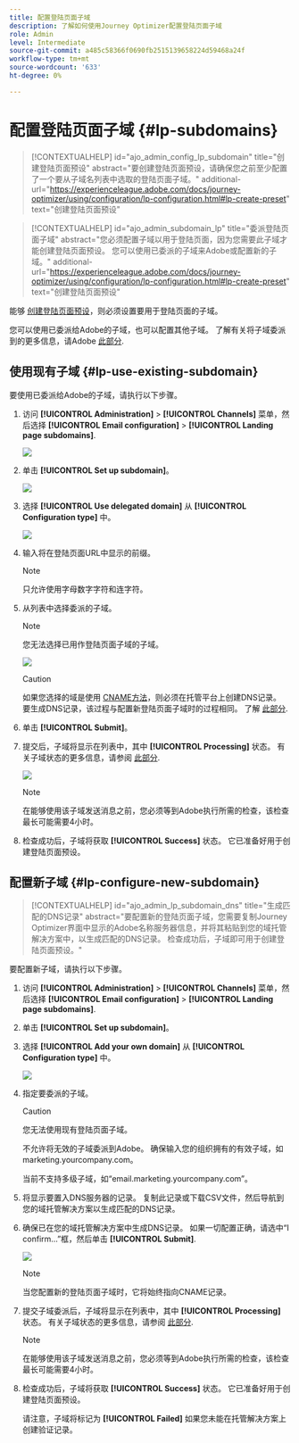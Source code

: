 ```yaml
---
title: 配置登陆页面子域
description: 了解如何使用Journey Optimizer配置登陆页面子域
role: Admin
level: Intermediate
source-git-commit: a485c58366f0690fb2515139658224d59468a24f
workflow-type: tm+mt
source-wordcount: '633'
ht-degree: 0%

---
```


# 配置登陆页面子域 {#lp-subdomains}

>[!CONTEXTUALHELP]
>id="ajo_admin_config_lp_subdomain"
>title="创建登陆页面预设"
>abstract="要创建登陆页面预设，请确保您之前至少配置了一个要从子域名列表中选取的登陆页面子域。"
>additional-url="https://experienceleague.adobe.com/docs/journey-optimizer/using/configuration/lp-configuration.html#lp-create-preset" text="创建登陆页面预设"

>[!CONTEXTUALHELP]
>id="ajo_admin_subdomain_lp"
>title="委派登陆页面子域"
>abstract="您必须配置子域以用于登陆页面，因为您需要此子域才能创建登陆页面预设。 您可以使用已委派的子域来Adobe或配置新的子域。"
>additional-url="https://experienceleague.adobe.com/docs/journey-optimizer/using/configuration/lp-configuration.html#lp-create-preset" text="创建登陆页面预设"

能够 [创建登陆页面预设](lp-presets.md)，则必须设置要用于登陆页面的子域。

您可以使用已委派给Adobe的子域，也可以配置其他子域。 了解有关将子域委派到的更多信息，请Adobe [此部分](delegate-subdomain.md).

## 使用现有子域 {#lp-use-existing-subdomain}

要使用已委派给Adobe的子域，请执行以下步骤。

1. 访问 **[!UICONTROL Administration]** > **[!UICONTROL Channels]** 菜单，然后选择 **[!UICONTROL Email configuration]** > **[!UICONTROL Landing page subdomains]**.

   ![](assets/lp_access-subdomains.png)

1. 单击 **[!UICONTROL Set up subdomain]**。

   ![](assets/lp_set-up-subdomain.png)

1. 选择 **[!UICONTROL Use delegated domain]** 从 **[!UICONTROL Configuration type]** 中。

   ![](assets/lp_use-delegated-subdomain.png)

1. 输入将在登陆页面URL中显示的前缀。

   >[!NOTE]
   >
   >只允许使用字母数字字符和连字符。

1. 从列表中选择委派的子域。

   >[!NOTE]
   >
   >您无法选择已用作登陆页面子域的子域。

   ![](assets/lp_prefix-and-subdomain.png)

   >[!CAUTION]
   >
   >如果您选择的域是使用 [CNAME方法](delegate-subdomain.md#cname-subdomain-delegation)，则必须在托管平台上创建DNS记录。 要生成DNS记录，该过程与配置新登陆页面子域时的过程相同。 了解 [此部分](#lp-configure-new-subdomain).

1. 单击 **[!UICONTROL Submit]**。

1. 提交后，子域将显示在列表中，其中 **[!UICONTROL Processing]** 状态。 有关子域状态的更多信息，请参阅 [此部分](access-subdomains.md).<!--Same statuses?-->

   ![](assets/lp_subdomain-processing.png)

   >[!NOTE]
   >
   >在能够使用该子域发送消息之前，您必须等到Adobe执行所需的检查，该检查最长可能需要4小时。<!--Learn more in [this section](delegate-subdomain.md#subdomain-validation).-->

1. 检查成功后，子域将获取 **[!UICONTROL Success]** 状态。 它已准备好用于创建登陆页面预设。

## 配置新子域 {#lp-configure-new-subdomain}

>[!CONTEXTUALHELP]
>id="ajo_admin_lp_subdomain_dns"
>title="生成匹配的DNS记录"
>abstract="要配置新的登陆页面子域，您需要复制Journey Optimizer界面中显示的Adobe名称服务器信息，并将其粘贴到您的域托管解决方案中，以生成匹配的DNS记录。 检查成功后，子域即可用于创建登陆页面预设。"

要配置新子域，请执行以下步骤。

1. 访问 **[!UICONTROL Administration]** > **[!UICONTROL Channels]** 菜单，然后选择 **[!UICONTROL Email configuration]** > **[!UICONTROL Landing page subdomains]**.

1. 单击 **[!UICONTROL Set up subdomain]**。

1. 选择 **[!UICONTROL Add your own domain]** 从 **[!UICONTROL Configuration type]** 中。

   ![](assets/lp_add-your-own-subdomain.png)

1. 指定要委派的子域。

   >[!CAUTION]
   >
   >您无法使用现有登陆页面子域。

   不允许将无效的子域委派到Adobe。 确保输入您的组织拥有的有效子域，如marketing.yourcompany.com。

   当前不支持多级子域，如“email.marketing.yourcompany.com”。

1. 将显示要置入DNS服务器的记录。 复制此记录或下载CSV文件，然后导航到您的域托管解决方案以生成匹配的DNS记录。

1. 确保已在您的域托管解决方案中生成DNS记录。 如果一切配置正确，请选中“I confirm...”框，然后单击 **[!UICONTROL Submit]**.

   ![](assets/lp_add-your-own-subdomain-confirm.png)

   >[!NOTE]
   >
   >当您配置新的登陆页面子域时，它将始终指向CNAME记录。

1. 提交子域委派后，子域将显示在列表中，其中 **[!UICONTROL Processing]** 状态。 有关子域状态的更多信息，请参阅 [此部分](access-subdomains.md).<!--Same statuses?-->

   >[!NOTE]
   >
   >在能够使用该子域发送消息之前，您必须等到Adobe执行所需的检查，该检查最长可能需要4小时。<!--Learn more in [this section](#subdomain-validation).-->

1. 检查成功后，子域将获取 **[!UICONTROL Success]** 状态。 它已准备好用于创建登陆页面预设。

   请注意，子域将标记为 **[!UICONTROL Failed]** 如果您未能在托管解决方案上创建验证记录。
